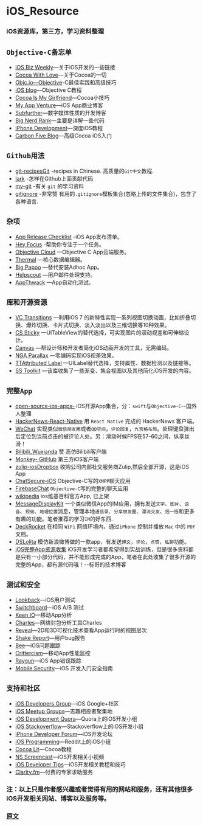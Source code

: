 # iOS_Resource
### iOS资源库，第三方，学习资料整理

## `Objective-C备忘单`
* [iOS Biz Weekly](http://iosbizweekly.com/%20)—关于iOS开发的一些链接
* [Cocoa With Love](http://cocoawithlove.com/)—关于Cocoa的一切
* [Objc.io—Objective](http://www.objc.io/)-C最佳实践和高级技巧
* [iOS blog](http://ios-blog.co.uk/)—Objective C教程
* [Cocoa Is My Girlfriend](http://www.cimgf.com/)—Cocoa小技巧
* [My App Venture](http://www.myappventure.com/)—iOS App商业博客
* [Subfurther](http://www.subfurther.com/blog/)—数字媒体性质的开发博客
* [Big Nerd Rank](http://www.bignerdranch.com/training)—主要是详解一些代码
* [iPhone Development](http://iphonedevelopment.blogspot.com/)—深度iOS教程
* [Carbon Five Blog](http://blog.carbonfive.com/category/mobile/)—高级Cocoa iOS入门

## `Github用法`
* [git-recipesGit](https://github.com/geeeeeeeeek/git-recipes)  -recipes in Chinese. 高质量的`Git中文`教程.
* [lark](https://github.com/larkjs/lark/wiki/怎样贡献代码)  -怎样在Github上面贡献代码
* [my-git](https://github.com/xirong/my-git)  -有关 `git` 的学习资料
* [gitignore](https://github.com/github/gitignore)  -非常赞 有用的`.gitignore`模板集合(忽略上传的文件集合)，包含了各种语言.

## `杂项`
* [App Release Checklist](https://github.com/oisin/app-release-checklist)  -iOS App发布清单。
* [Hey Focus](http://www.heyfocus.com/)  -帮助你专注于一个任务。
* [Objective Cloud](http://objective-cloud.com/)  —Objective C App云端服务。
* [Thermal](http://thermal-core.com/CoreDataEditor)  —核心数据编辑器。
* [Big Papoo](https://github.com/BigPapoo/AppStaller)  —替代安装Adhoc App。
* [Helpscout](https://www.helpscout.net/)  —用户邮件处理支持。
* [AppThwack](https://appthwack.com/)  —App自动化测试。

## `库和开源资源`
* [VC Transitions](https://github.com/ColinEberhardt/VCTransitionsLibrary)  —利用iOS 7 的新特性实现一系列视图切换动画，比如折叠切换、爆炸切换、卡片式切换、淡入淡出以及三维切换等10种效果。
* [CS Sticky](https://github.com/Citrrus/BlurryModalSegue)  —UITableView的替代选择，可实现图片的滚动视差和可伸缩设计。
* [Canvas](https://github.com/CanvasPod/Canvas)  —帮设计师和开发者简化iOS动画开发的工具，无需编码。
* [NGA Parallax](https://github.com/michaeljbishop/NGAParallaxMotion)  —零编码实现iOS视差效果。
* [TTAttributed Label](https://github.com/mattt/TTTAttributedLabel)  —UILabel替代选择，支持属性、数据检测以及链接等。
* [SS Toolkit](http://sstoolk.it/)  —该库收集了一些渐变、集合视图以及其他简化iOS开发的内容。

## `完整App`
* [open-source-ios-apps-](https://github.com/dkhamsing/open-source-ios-apps)  iOS开源App集合，分：`swift`与`Objective-C`--国外人整理
* [HackerNews-React-Native](https://github.com/iSimar/HackerNews-React-Native)  用 `React Native` 完成的 HackerNews 客户端。
* [WeChat](https://github.com/zhengwenming/WeChat)  实现类似`微信朋友圈`或者`QQ空间`，`评论回复`，`九宫格布局`。处理键盘弹出后定位到当前点击的被评论人处。另：滑动时候FPS在57-60之间，纵享丝滑！
* [Bilibili_Wuxianda](https://github.com/MichaelHuyp/Bilibili_Wuxianda) 赞 高仿Bilibili客户端
* [Monkey- GitHub](https://github.com/coderyi/Monkey) 第三方iOS客户端
* [zulip-iosDropbox](https://github.com/zulip/zulip-ios)  收购公司内部社交服务商Zulip,然后全部开源，这是iOS App
* [ChatSecure-iOS](https://github.com/ChatSecure/ChatSecure-iOS)  Objective-C写的`XMPP`聊天应用
* [FirebaseChat](https://github.com/relatedcode/FirebaseChat)  `Objective-C`写的完整的聊天应用
* [wikipedia](https://github.com/wikimedia/wikipedia-ios) ios维基百科官方App, 已上架
* [MessageDisplayKit](https://github.com/xhzengAIB/MessageDisplayKit) 一个类似微信App的IM应用，拥有发送`文字`、`图片`、`语音`、`视频`、`地理位置`消息，管理本地`通信录`、`分享朋友圈`、`漂流交友`、`摇一摇`和更多有趣的功能。笔者推荐的学习`IM`的好东西.
* [DeckRocket](https://github.com/jpsim/DeckRocket)  在相同 `WiFi` 网络环境内，通过`iPhone` 控制并播放 `Mac` 中的 `PDF` 文档。
* [DSLolita](https://github.com/sam408130/DSLolita)  模仿新浪微博做的一款app，有发送`博文`，`评论`，`点赞`，`私聊`功能。
* [iOS完整App资源收集](http://www.henishuo.com/ios-app-fully-code/)  iOS开发学习者都希望得到实战训练，但是很多资料都是只有一小部分代码，并不能形成完成的App，笔者在此处收集了很多开源的完整的App，都有源代码哦！--标哥的技术博客

## `测试和安全`
* [Lookback](http://lookback.io/)—iOS用户测试
* [Switchboard](https://github.com/KeepSafe/Switchboard)—iOS A/B 测试
* [Keen IO](https://keen.io/)—移动App分析
* [Charles](http://www.charlesproxy.com/)—网络封包分析工具Charles
* [Reveal](http://revealapp.com/)—2D和3D可视化技术查看App运行时的视图层次
* [Shake Report](http://shakereport.com/)—用户bug报告
* [Bee](http://neat.io/bee/)—iOS问题跟踪
* [Crittercism](http://www.crittercism.com/)—移动App性能监控
* [Raygun](http://raygun.io/)—iOS App错误跟踪
* [Mobile Security](http://joppar.com/mobile-app-security-guide/)—iOS 开发入门安全指南

## `支持和社区`
* [iOS Developers Group](https://plus.google.com/communities/112026628790708717979)—iOS Google+社区
* [iOS Meetup Groups](http://ios.meetup.com/)—志趣相投者聚集地
* [iOS Development Quora](https://www.quora.com/iOS-Development/)—Quora上的iOS开发小组
* [iOS Stackoverflow](http://stackoverflow.com/questions/tagged/ios)—Stackoverflow上的iOS开发小组
* [iPhone Developer Forum](http://www.reddit.com/r/iOSProgramming/)—iOS开发论坛
* [iOS Programming](http://www.reddit.com/r/iOSProgramming/)—Reddit上的iOS小组
* [Cocoa Lit](http://cocoalit.com/)—Cocoa教程
* [NS Screencast](http://nsscreencast.com/)—iOS开发相关小视频
* [iOS Developer Tips](http://iosdevelopertips.com/)—iOS开发相关教程和技巧
* [Clarity.fm](https://clarity.fm/)—付费的专家求助服务

### 注：以上只是作者感兴趣或者觉得有用的网站和服务，还有其他很多iOS开发相关网站、博客以及服务等。 
### [原文](https://medium.com/@dvreddy/99-great-resources-for-ios-developers-82743b96f3c8#.b61nz1cve)
